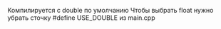 Компилируется с double по умолчанию
Чтобы выбрать float нужно убрать сточку #define USE_DOUBLE из main.cpp